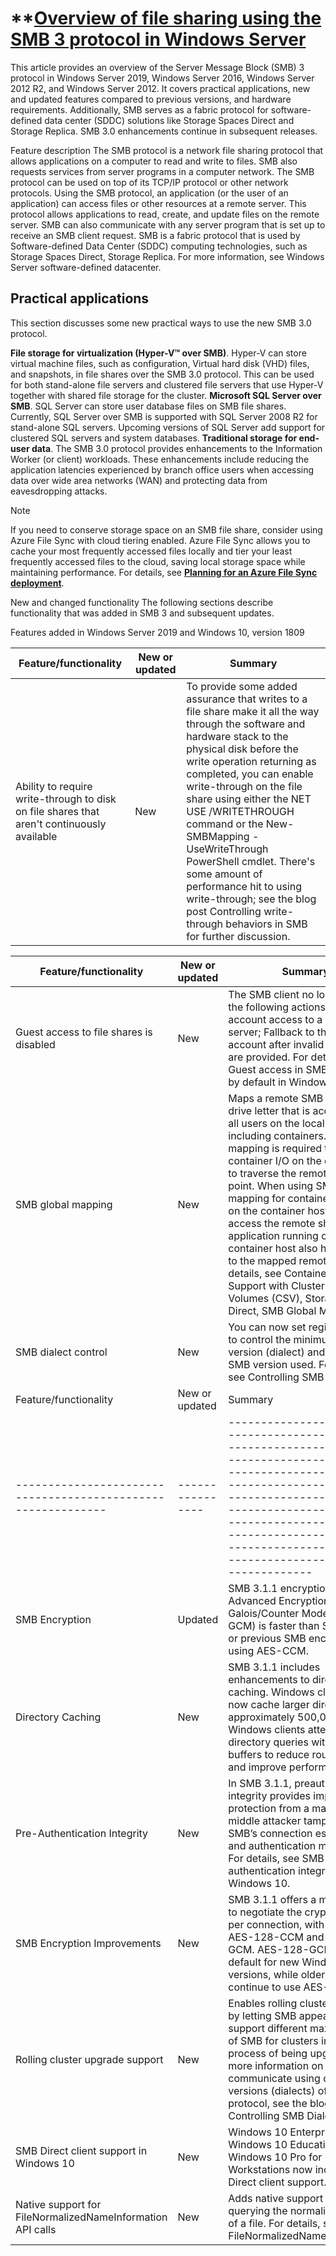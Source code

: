 # **[Overview of file sharing using the SMB 3 protocol in Windows Server](https://learn.microsoft.com/en-us/windows-server/storage/file-server/file-server-smb-overview)

This article provides an overview of the Server Message Block (SMB) 3 protocol in Windows Server 2019, Windows Server 2016, Windows Server 2012 R2, and Windows Server 2012. It covers practical applications, new and updated features compared to previous versions, and hardware requirements. Additionally, SMB serves as a fabric protocol for software-defined data center (SDDC) solutions like Storage Spaces Direct and Storage Replica. SMB 3.0 enhancements continue in subsequent releases.

Feature description
The SMB protocol is a network file sharing protocol that allows applications on a computer to read and write to files. SMB also requests services from server programs in a computer network. The SMB protocol can be used on top of its TCP/IP protocol or other network protocols. Using the SMB protocol, an application (or the user of an application) can access files or other resources at a remote server. This protocol allows applications to read, create, and update files on the remote server. SMB can also communicate with any server program that is set up to receive an SMB client request. SMB is a fabric protocol that is used by Software-defined Data Center (SDDC) computing technologies, such as Storage Spaces Direct, Storage Replica. For more information, see Windows Server software-defined datacenter.

## Practical applications

This section discusses some new practical ways to use the new SMB 3.0 protocol.

**File storage for virtualization (Hyper-V™ over SMB)**. Hyper-V can store virtual machine files, such as configuration, Virtual hard disk (VHD) files, and snapshots, in file shares over the SMB 3.0 protocol. This can be used for both stand-alone file servers and clustered file servers that use Hyper-V together with shared file storage for the cluster.
**Microsoft SQL Server over SMB**. SQL Server can store user database files on SMB file shares. Currently, SQL Server over SMB is supported with SQL Server 2008 R2 for stand-alone SQL servers. Upcoming versions of SQL Server add support for clustered SQL servers and system databases.
**Traditional storage for end-user data**. The SMB 3.0 protocol provides enhancements to the Information Worker (or client) workloads. These enhancements include reducing the application latencies experienced by branch office users when accessing data over wide area networks (WAN) and protecting data from eavesdropping attacks.

Note

If you need to conserve storage space on an SMB file share, consider using Azure File Sync with cloud tiering enabled. Azure File Sync allows you to cache your most frequently accessed files locally and tier your least frequently accessed files to the cloud, saving local storage space while maintaining performance. For details, see **[Planning for an Azure File Sync deployment](https://learn.microsoft.com/en-us/azure/storage/files/storage-sync-files-planning)**.

New and changed functionality
The following sections describe functionality that was added in SMB 3 and subsequent updates.

Features added in Windows Server 2019 and Windows 10, version 1809

| Feature/functionality                                                                      | New or updated | Summary                                                                                                                                                                                                                                                                                                                                                                                                                                                                                                     |
|--------------------------------------------------------------------------------------------|----------------|-------------------------------------------------------------------------------------------------------------------------------------------------------------------------------------------------------------------------------------------------------------------------------------------------------------------------------------------------------------------------------------------------------------------------------------------------------------------------------------------------------------|
| Ability to require write-through to disk on file shares that aren't continuously available | New            | To provide some added assurance that writes to a file share make it all the way through the software and hardware stack to the physical disk before the write operation returning as completed, you can enable write-through on the file share using either the NET USE /WRITETHROUGH command or the New-SMBMapping -UseWriteThrough PowerShell cmdlet. There's some amount of performance hit to using write-through; see the blog post Controlling write-through behaviors in SMB for further discussion. |

| Feature/functionality                   | New or updated | Summary                                                                                                                                                                                                                                                                                                                                                                                                                                                                                                                                                         |
|-----------------------------------------|----------------|-----------------------------------------------------------------------------------------------------------------------------------------------------------------------------------------------------------------------------------------------------------------------------------------------------------------------------------------------------------------------------------------------------------------------------------------------------------------------------------------------------------------------------------------------------------------|
| Guest access to file shares is disabled | New            | The SMB client no longer allows the following actions: Guest account access to a remote server; Fallback to the Guest account after invalid credentials are provided. For details, see Guest access in SMB2 disabled by default in Windows.                                                                                                                                                                                                                                                                                                                     |
| SMB global mapping                      | New            | Maps a remote SMB share to a drive letter that is accessible to all users on the local host, including containers. SMB global mapping is required to enable container I/O on the data volume to traverse the remote mount point. When using SMB global mapping for containers, all users on the container host can access the remote share. Any application running on the container host also have access to the mapped remote share. For details, see Container Storage Support with Cluster Shared Volumes (CSV), Storage Spaces Direct, SMB Global Mapping. |
| SMB dialect control                     | New            | You can now set registry values to control the minimum SMB version (dialect) and maximum SMB version used. For details, see Controlling SMB Dialects.                                                                                                                                                                                                                                                                                                                                                                                                           |
| Feature/functionality                                      | New or updated | Summary                                                                                                                                                                                                                                                                                         |
|------------------------------------------------------------|----------------|-------------------------------------------------------------------------------------------------------------------------------------------------------------------------------------------------------------------------------------------------------------------------------------------------|
| SMB Encryption                                             | Updated        | SMB 3.1.1 encryption with Advanced Encryption Standard-Galois/Counter Mode (AES-GCM) is faster than SMB Signing or previous SMB encryption using AES-CCM.                                                                                                                                       |
| Directory Caching                                          | New            | SMB 3.1.1 includes enhancements to directory caching. Windows clients can now cache larger directories, approximately 500,000 entries. Windows clients attempt directory queries with 1 MB buffers to reduce round trips and improve performance.                                               |
| Pre-Authentication Integrity                               | New            | In SMB 3.1.1, preauthentication integrity provides improved protection from a man-in-the-middle attacker tampering with SMB’s connection establishment and authentication messages. For details, see SMB 3.1.1 Pre-authentication integrity in Windows 10.                                      |
| SMB Encryption Improvements                                | New            | SMB 3.1.1 offers a mechanism to negotiate the crypto algorithm per connection, with options for AES-128-CCM and AES-128-GCM. AES-128-GCM is the default for new Windows versions, while older versions continue to use AES-128-CCM.                                                             |
| Rolling cluster upgrade support                            | New            | Enables rolling cluster upgrades by letting SMB appear to support different max versions of SMB for clusters in the process of being upgraded. For more information on letting SMB communicate using different versions (dialects) of the protocol, see the blog post Controlling SMB Dialects. |
| SMB Direct client support in Windows 10                    | New            | Windows 10 Enterprise, Windows 10 Education, and Windows 10 Pro for Workstations now include SMB Direct client support.                                                                                                                                                                         |
| Native support for FileNormalizedNameInformation API calls | New            | Adds native support for querying the normalized name of a file. For details, see FileNormalizedNameInformation.                                                                                                                                                                                 |
